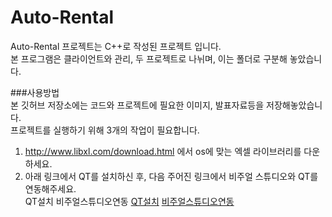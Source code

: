 # Auto-Rental
Auto-Rental 프로젝트는 C++로 작성된 프로젝트 입니다.  
본 프로그램은 클라이언트와 관리, 두 프로젝트로 나뉘며, 이는 폴더로 구분해 놓았습니다.    

###사용방법  
본 깃허브 저장소에는 코드와 프로젝트에 필요한 이미지, 발표자료등을 저장해놓았습니다.  
프로젝트를 실행하기 위해 3개의 작업이 필요합니다.  

1. http://www.libxl.com/download.html 에서 os에 맞는 엑셀 라이브러리를 다운하세요.  
2. 아래 링크에서 QT를 설치하신 후, 다음 주어진 링크에서 비주얼 스튜디오와 QT를 연동해주세요.  
   QT설치  비주얼스튜디오연동
   [QT설치](https://www.qt.io/)
   [비주얼스튜디오연동](https://upglay.tistory.com/2)
